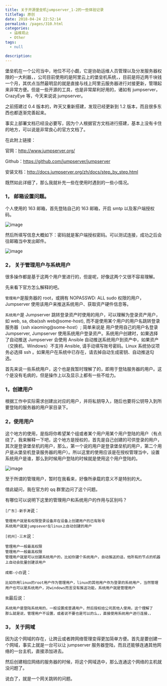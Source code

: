 ```yaml
---
title: 关于开源堡垒机jumpserver_1-2的一些体验记录
titleTag: 原创
date: 2018-04-24 22:52:14
permalink: /pages/310.html
categories: 
  - 运维观止
  - Other
tags: 
  - null

description: 
---
```


堡垒机在一个公司当中，地位不可小觑，它是协助运维人员管理以及分发服务器权限的一大利器，，公司目前使用的是阿里云上的堡垒机系统，，目前是将近两千块钱一个月，其优点当然最明显的就是直接与线上阿里云服务器进行对接更新，管理起来非常方便。但是一些开源的工具，也是非常犀利好用的，诸如有 jumpserver，CrazyEye 等，今天来说说 jumpserver。



之前搭建过 0.4 版本的，昨天又重新搭建，发现已经更新到 1.2 版本，而且很多东西也都逐渐完善起来。



事实上部署文档已经没必要写，因为个人根据官方文档进行搭建，基本上没有卡住的地方，可以说是非常良心的官方文档了。



在此附上链接：



官网：http://www.jumpserver.org/

Github：https://github.com/jumpserver/jumpserver

安装文档：http://docs.jumpserver.org/zh/docs/step_by_step.html

既然如此详细了，那么我就补充一些在使用时遇到的一些小情况。

### 1， 邮箱设置问题。

个人使用的 163 邮箱，首先登陆自己的 163 邮箱，开启 smtp 以及客户端授权码。



![image](http://t.eryajf.net/imgs/2021/09/645fce7636067e82.jpg)



然后所填写信息大概如下：密码就是客户端授权密码。可以测试连接，成功之后会往邮箱当中发出邮件。



![image](http://t.eryajf.net/imgs/2021/09/f7279ccfd41b3605.jpg)



### 2， 关于管理用户与系统用户

很多操作都是基于这两个用户里进行的，但是呢，好像这两个又很不容易理解。

先来看下官方怎么解释的吧。

`管理用户`是服务器的 root，或拥有 NOPASSWD: ALL sudo 权限的用户，Jumpserver 使用该用户来推送系统用户、获取资产硬件信息等。

`系统用户`是 Jumpserver 跳转登录资产时使用的用户，可以理解为登录资产用户，如 web, sa, dba(ssh web@some-host), 而不是使用某个用户的用户名跳转登录服务器（ssh xiaoming@some-host）; 简单来说是 用户使用自己的用户名登录 Jumpserver, Jumpserver 使用系统用户登录资产。系统用户创建时，如果选择了自动推送 Jumpserver 会使用 Ansible 自动推送系统用户到资产中，如果资产（交换机、Windows）不支持 Ansible, 请手动填写账号密码。Linux 系统协议项务必选择 ssh 。如果用户在系统中已存在，请去掉自动生成密钥、自动推送勾选。

首先来说一些系统用户，这个也是我暂时理解了的，即用于登陆服务器的用户。这个是没有毛病的，但是操作上以及显示上都有一些不给力。

### 1，创建用户

根据工作中实际需求创建出对应的用户，并将私钥导入，随后也要将公钥导入到所要登陆的服务器的用户家目录下。

### 2，使用用户

这个地方的使用，是指将你希望某个组或者某个用户用某个用户登陆的用户（有点绕了，我来解释一下吧，这个地方是授权的，首先是自己创建的可供登录的用户，其次是登录堡垒机的用户，那么，第一个说的用户是登录堡垒机的用户，第二个用户是从堡垒机登录服务器的用户）。所以这里的使用应该是在授权管理当中，设置系统用户是谁，那么到时候用户登陆的时候就是使用这个用户登陆的。



![image](http://t.eryajf.net/imgs/2021/09/4428212487cddbd8.jpg)



至于所谓的管理用户，暂时在我看来，好像所承载的意义不是特别的大。

借此疑问，我在官方的 qq 群里边问了这个问题。

有哪位可以说明下这里的管理用户和系统用户的作用与区别吗？

`[广东]-新手涛`说：

```
管理用户就是有权限登录设备并在设备上创建用户的已有账号
系统用户就是jumpsever在linux上自动创建的用户
```

`[杭州]-三木`说：

```
管理用户一般最高权限
管理用户一般最高权限
管理用户就是可以创建系统用户的，比如你建个系统用户，自动推送的话，他所有的节点的机器上自动会批量创建该用户
```

`成都-小白`说：

```
比如你用linux的root用户作为管理用户，linux的其他用户作为登录的系统用户，当然管理用户也可以是系统用户，对windows而言没有推送功能，系统用户就是管理用户
```

`我`最后说：

```
系统用户是登陆系统用的，一般设置成普通用户，然后授权给公司其他人使用，这个理解了 
那么就是说，管理用户不设置，或者说不要也是可以的么，，直接使用系统用户进行连接，，
```

### 3， 关于网域

因为这个网域的存在，让跨云或者跨网络管理变得更加简单方便。首先是要创建一个网域，事实上就是一台可以让 jumpserver 服务器登陆，而且还能够连通其他网络的一台主机，直接添加进去。

然后创建相应网络的服务器的时候，将这个网域选中，那么连通这个网络的主机就没问题了。

说白了，就是一个网关跳转的问题。
